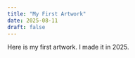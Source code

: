 ```yaml
---
title: "My First Artwork"
date: 2025-08-11
draft: false
---
```


Here is my first artwork. I made it in 2025.
